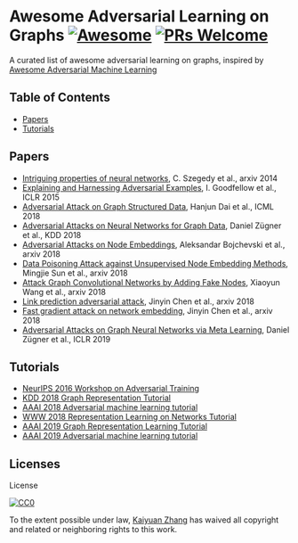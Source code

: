 # Awesome Adversarial Learning on Graphs [![Awesome](https://cdn.rawgit.com/sindresorhus/awesome/d7305f38d29fed78fa85652e3a63e154dd8e8829/media/badge.svg)](https://github.com/sindresorhus/awesome) [![PRs Welcome](https://img.shields.io/badge/PRs-welcome-brightgreen.svg?style=flat-square)](http://makeapullrequest.com)


A curated list of awesome adversarial learning on graphs, inspired by [Awesome Adversarial Machine Learning](https://github.com/yenchenlin/awesome-adversarial-machine-learning)

## Table of Contents

 - [Papers](#papers)
 - [Tutorials](#Tutorials)

## Papers
- [Intriguing properties of neural networks](https://arxiv.org/abs/1312.6199), C. Szegedy et al., arxiv 2014
- [Explaining and Harnessing Adversarial Examples](https://arxiv.org/abs/1412.6572), I. Goodfellow et al., ICLR 2015
- [Adversarial Attack on Graph Structured Data](https://arxiv.org/pdf/1806.02371), Hanjun Dai et al., ICML 2018
- [Adversarial Attacks on Neural Networks for Graph Data](https://arxiv.org/pdf/1805.07984.pdf), Daniel Zügner et al., KDD 2018
- [Adversarial Attacks on Node Embeddings](https://arxiv.org/pdf/1809.01093), Aleksandar Bojchevski et al., arxiv 2018
- [Data Poisoning Attack against Unsupervised Node Embedding Methods](https://arxiv.org/pdf/1810.12881.pdf), Mingjie Sun et al., arxiv 2018
- [Attack Graph Convolutional Networks by Adding Fake Nodes](https://arxiv.org/pdf/1810.10751), Xiaoyun Wang et al., arxiv 2018
- [Link prediction adversarial attack](https://arxiv.org/pdf/1810.01110), Jinyin Chen et al., arxiv 2018
- [Fast gradient attack on network embedding](https://arxiv.org/pdf/1809.02797), Jinyin Chen et al., arxiv 2018
- [Adversarial Attacks on Graph Neural Networks via Meta Learning](https://openreview.net/pdf?id=Bylnx209YX), Daniel Zügner et al., ICLR 2019

## Tutorials
- [NeurIPS 2016 Workshop on Adversarial Training](https://sites.google.com/site/nips2016adversarial/)
- [KDD 2018 Graph Representation Tutorial]( https://ivanbrugere.github.io/kdd2018/)
- [AAAI 2018 Adversarial machine learning tutorial](https://aaai18adversarial.github.io/)
- [WWW 2018 Representation Learning on Networks Tutorial](http://snap.stanford.edu/proj/embeddings-www/)
- [AAAI 2019 Graph Representation Learning Tutorial ](https://jian-tang.com/files/AAAI19/aaai-grltutorial-part0-intro.pdf)
- [AAAI 2019 Adversarial machine learning tutorial](https://aaai19adversarial.github.io/index.html#)


## Licenses
License

[![CC0](http://i.creativecommons.org/p/zero/1.0/88x31.png)](http://creativecommons.org/publicdomain/zero/1.0/)

To the extent possible under law, [Kaiyuan Zhang](https://kyzhang.me) has waived all copyright and related or neighboring rights to this work.